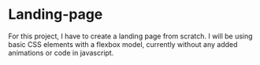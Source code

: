 # Landing-page

For this project, I have to create a landing page from scratch. I will be using basic CSS elements with a flexbox model, currently without any added animations or code in javascript.
